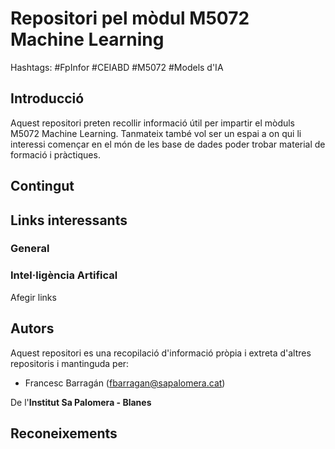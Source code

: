 # Repositori pel mòdul M5072 Machine Learning

Hashtags: #FpInfor #CEIABD  #M5072 #Models d'IA

## Introducció

Aquest repositori preten recollir informació útil per impartir el mòduls  M5072 Machine Learning. Tanmateix també vol ser un espai a on qui li interessi començar en el món de les base de dades poder trobar material de formació i pràctiques.

## Contingut


## Links interessants

### General
  
### Intel·ligència Artifical

Afegir links

## Autors

Aquest repositori es una recopilació d'informació pròpia i extreta d'altres repositoris i mantinguda per:

* Francesc Barragán (<fbarragan@sapalomera.cat>)

De l'**Institut Sa Palomera - Blanes**

## Reconeixements


